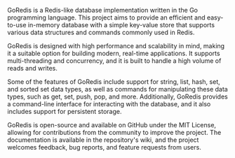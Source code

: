 GoRedis is a Redis-like database implementation written in the Go programming language. This project aims to provide an efficient and easy-to-use in-memory database with a simple key-value store that supports various data structures and commands commonly used in Redis.

GoRedis is designed with high performance and scalability in mind, making it a suitable option for building modern, real-time applications. It supports multi-threading and concurrency, and it is built to handle a high volume of reads and writes.

Some of the features of GoRedis include support for string, list, hash, set, and sorted set data types, as well as commands for manipulating these data types, such as get, set, push, pop, and more. Additionally, GoRedis provides a command-line interface for interacting with the database, and it also includes support for persistent storage.

GoRedis is open-source and available on GitHub under the MIT License, allowing for contributions from the community to improve the project. The documentation is available in the repository's wiki, and the project welcomes feedback, bug reports, and feature requests from users.
